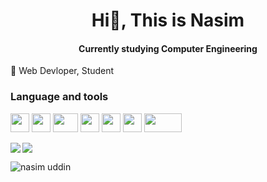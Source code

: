 <!--
**thenasim/thenasim** is a ✨ _special_ ✨ repository because its `README.md` (this file) appears on your GitHub profile.

Here are some ideas to get you started:

- 🔭 I’m currently working on ...
- 🌱 I’m currently learning ...
- 👯 I’m looking to collaborate on ...
- 🤔 I’m looking for help with ...
- 💬 Ask me about ...
- 📫 How to reach me: ...
- 😄 Pronouns: ...
- ⚡ Fun fact: ...
-->
<h1 align="center">Hi👋, This is Nasim</h1>
<h4 align="center">Currently studying Computer Engineering</h4>


🔹 Web Devloper, Student

### Language and tools
<p>
<image width=30 height=30 src="https://upload.wikimedia.org/wikipedia/commons/3/3b/Javascript_Logo.png" />
<image width=30 height=30 src="https://upload.wikimedia.org/wikipedia/commons/4/4c/Typescript_logo_2020.svg" />
<image width=40 height=30 src="https://upload.wikimedia.org/wikipedia/commons/d/d9/Node.js_logo.svg" />
<image width=30 height=30 src="https://images.ctfassets.net/23aumh6u8s0i/1IKVNqiLhNURzZXp652sEu/4379cfba19f0e19873af6074d3017f70/csharp" />
<image width=30 height=30 src="https://upload.wikimedia.org/wikipedia/commons/a/a3/.NET_Logo.svg" />
<!--<image width=80 height=20 src="https://www.python.org/static/img/python-logo@2x.png" />-->
<image width=30 height=30 src="https://upload.wikimedia.org/wikipedia/commons/2/29/Postgresql_elephant.svg" />
<image width=60 height=30 src="https://upload.wikimedia.org/wikipedia/commons/9/93/MongoDB_Logo.svg" />
</p>

<span>
  <img align="center" src="https://github-readme-stats.vercel.app/api?username=thenasim&show_icons=true&theme=ayu-mirage" />
</span>
<span>
  <img align="left" src="https://github-readme-stats.vercel.app/api/top-langs/?username=thenasim&theme=ayu-mirage" />
  <p align="center"></p>
</span>

<p><img align="center" src="https://github-readme-streak-stats.herokuapp.com?user=thenasim&theme=ayu-mirage" alt="nasim uddin" /></p>
